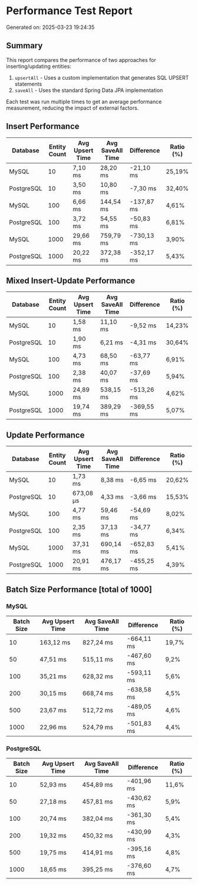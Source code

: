 # Performance Test Report

Generated on: 2025-03-23 19:24:35

## Summary

This report compares the performance of two approaches for inserting/updating entities:
1. `upsertAll` - Uses a custom implementation that generates SQL UPSERT statements
2. `saveAll` - Uses the standard Spring Data JPA implementation

Each test was run multiple times to get an average performance measurement, reducing the impact of
external factors.

## Insert Performance

| Database   | Entity Count | Avg Upsert Time | Avg SaveAll Time | Difference | Ratio (%) |
|------------|--------------|-----------------|------------------|------------|-----------|
| MySQL      | 10           | 7,10 ms         | 28,20 ms         | -21,10 ms  | 25,19%    |
| PostgreSQL | 10           | 3,50 ms         | 10,80 ms         | -7,30 ms   | 32,40%    |
| MySQL      | 100          | 6,66 ms         | 144,54 ms        | -137,87 ms | 4,61%     |
| PostgreSQL | 100          | 3,72 ms         | 54,55 ms         | -50,83 ms  | 6,81%     |
| MySQL      | 1000         | 29,66 ms        | 759,79 ms        | -730,13 ms | 3,90%     |
| PostgreSQL | 1000         | 20,22 ms        | 372,38 ms        | -352,17 ms | 5,43%     |

## Mixed Insert-Update Performance

| Database   | Entity Count | Avg Upsert Time | Avg SaveAll Time | Difference | Ratio (%) |
|------------|--------------|-----------------|------------------|------------|-----------|
| MySQL      | 10           | 1,58 ms         | 11,10 ms         | -9,52 ms   | 14,23%    |
| PostgreSQL | 10           | 1,90 ms         | 6,21 ms          | -4,31 ms   | 30,64%    |
| MySQL      | 100          | 4,73 ms         | 68,50 ms         | -63,77 ms  | 6,91%     |
| PostgreSQL | 100          | 2,38 ms         | 40,07 ms         | -37,69 ms  | 5,94%     |
| MySQL      | 1000         | 24,89 ms        | 538,15 ms        | -513,26 ms | 4,62%     |
| PostgreSQL | 1000         | 19,74 ms        | 389,29 ms        | -369,55 ms | 5,07%     |

## Update Performance

| Database   | Entity Count | Avg Upsert Time | Avg SaveAll Time | Difference | Ratio (%) |
|------------|--------------|-----------------|------------------|------------|-----------|
| MySQL      | 10           | 1,73 ms         | 8,38 ms          | -6,65 ms   | 20,62%    |
| PostgreSQL | 10           | 673,08 µs       | 4,33 ms          | -3,66 ms   | 15,53%    |
| MySQL      | 100          | 4,77 ms         | 59,46 ms         | -54,69 ms  | 8,02%     |
| PostgreSQL | 100          | 2,35 ms         | 37,13 ms         | -34,77 ms  | 6,34%     |
| MySQL      | 1000         | 37,31 ms        | 690,14 ms        | -652,83 ms | 5,41%     |
| PostgreSQL | 1000         | 20,91 ms        | 476,17 ms        | -455,25 ms | 4,39%     |

## Batch Size Performance [total of 1000]

### MySQL

| Batch Size | Avg Upsert Time | Avg SaveAll Time | Difference | Ratio (%) |
|------------|-----------------|------------------|------------|-----------|
| 10         | 163,12 ms       | 827,24 ms        | -664,11 ms | 19,7%     |
| 50         | 47,51 ms        | 515,11 ms        | -467,60 ms | 9,2%      |
| 100        | 35,21 ms        | 628,32 ms        | -593,11 ms | 5,6%      |
| 200        | 30,15 ms        | 668,74 ms        | -638,58 ms | 4,5%      |
| 500        | 23,67 ms        | 512,72 ms        | -489,05 ms | 4,6%      |
| 1000       | 22,96 ms        | 524,79 ms        | -501,83 ms | 4,4%      |

### PostgreSQL

| Batch Size | Avg Upsert Time | Avg SaveAll Time | Difference | Ratio (%) |
|------------|-----------------|------------------|------------|-----------|
| 10         | 52,93 ms        | 454,89 ms        | -401,96 ms | 11,6%     |
| 50         | 27,18 ms        | 457,81 ms        | -430,62 ms | 5,9%      |
| 100        | 20,74 ms        | 382,04 ms        | -361,30 ms | 5,4%      |
| 200        | 19,32 ms        | 450,32 ms        | -430,99 ms | 4,3%      |
| 500        | 19,75 ms        | 414,91 ms        | -395,16 ms | 4,8%      |
| 1000       | 18,65 ms        | 395,25 ms        | -376,60 ms | 4,7%      |


